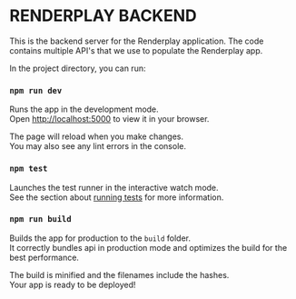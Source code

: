 # RENDERPLAY BACKEND

This is the backend server for the Renderplay application. The code contains multiple API's that we use to populate the Renderplay app. 

In the project directory, you can run:

### `npm run dev`

Runs the app in the development mode.\
Open [http://localhost:5000](http://localhost:5000) to view it in your browser.

The page will reload when you make changes.\
You may also see any lint errors in the console.

### `npm test`

Launches the test runner in the interactive watch mode.\
See the section about [running tests](https://facebook.github.io/create-react-app/docs/running-tests) for more information.

### `npm run build`

Builds the app for production to the `build` folder.\
It correctly bundles api in production mode and optimizes the build for the best performance.

The build is minified and the filenames include the hashes.\
Your app is ready to be deployed!
